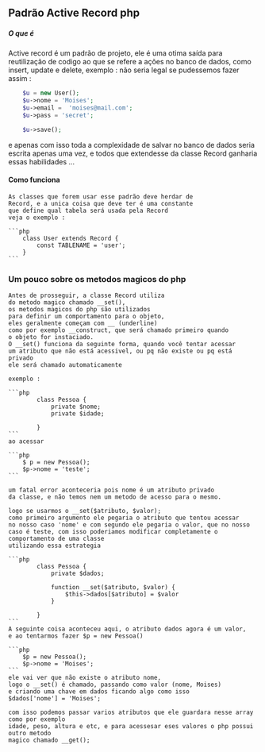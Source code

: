 ## Padrão Active Record php 

##### O que é
 Active record é um padrão de projeto, ele é uma otima saída para reutilização
 de codigo ao que se refere a ações no banco de dados, como insert, update e 
 delete,
 exemplo : 
 não seria legal se pudessemos fazer assim :

```php
    $u = new User();
    $u->nome = 'Moises';
    $u->email =  'moises@mail.com';
    $u->pass = 'secret';

    $u->save();
```
e apenas com isso toda a complexidade de salvar no banco de dados
seria escrita apenas uma vez, e todos que extendesse da classe Record
ganharia essas habilidades ...

#### Como funciona
    As classes que forem usar esse padrão deve herdar de
    Record, e a unica coisa que deve ter é uma constante
    que define qual tabela será usada pela Record
    veja o exemplo :

    ```php
        class User extends Record {
            const TABLENAME = 'user';
        } 
    ```

### Um pouco sobre os metodos magicos do php
    Antes de prosseguir, a classe Record utiliza 
    do metodo magico chamado __set(),
    os metodos magicos do php são utilizados 
    para definir um comportamento para o objeto,
    eles geralmente começam com __ (underline)
    como por exemplo __construct, que será chamado primeiro quando
    o objeto for instaciado.
    O __set() funciona da seguinte forma, quando você tentar acessar 
    um atributo que não está acessivel, ou pq não existe ou pq está privado
    ele será chamado automaticamente

    exemplo :

    ```php 
            class Pessoa {
                private $nome;
                private $idade;

            }
    ```
    ao acessar
    
    ```php 
        $ p = new Pessoa();
        $p->nome = 'teste';
    ```

    um fatal error aconteceria pois nome é um atributo privado
    da classe, e não temos nem um metodo de acesso para o mesmo.

    logo se usarmos o __set($atributo, $valor);
    como primeiro argumento ele pegaria o atributo que tentou acessar
    no nosso caso 'nome' e com segundo ele pegaria o valor, que no nosso
    caso é teste, com isso poderiamos modificar completamente o comportamento de uma classe
    utilizando essa estrategia

    ```php 
            class Pessoa {
                private $dados;
    
                function __set($atributo, $valor) {
                    $this->dados[$atributo] = $valor
                }

            }
    ```
    A seguinte coisa aconteceu aqui, o atributo dados agora é um valor,
    e ao tentarmos fazer $p = new Pessoa()

    ```php 
        $p = new Pessoa();
        $p->nome = 'Moises';
    ```
    ele vai ver que não existe o atributo nome,
    logo o __set() é chamado, passando como valor (nome, Moises)
    e criando uma chave em dados ficando algo como isso
    $dados['nome'] = 'Moises';

    com isso podemos passar varios atributos que ele guardara nesse array como por exemplo
    idade, peso, altura e etc, e para acessesar eses valores o php possui outro metodo
    magico chamado __get();
